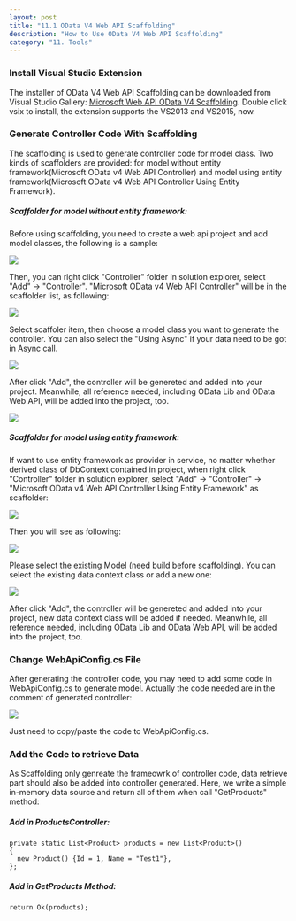 ```yaml
---
layout: post
title: "11.1 OData V4 Web API Scaffolding"
description: "How to Use OData V4 Web API Scaffolding"
category: "11. Tools"
---
```

### Install Visual Studio Extension
The installer of OData V4 Web API Scaffolding can be downloaded from Visual Studio Gallery: [Microsoft Web API OData V4 Scaffolding](https://visualstudiogallery.msdn.microsoft.com/db6b8857-06cc-4f40-95dd-a379f0494f45). Double click vsix to install, the extension supports the VS2013 and VS2015, now.

### Generate Controller Code With Scaffolding
The scaffolding is used to generate controller code for model class. Two kinds of scaffolders are provided: for model without entity framework(Microsoft OData v4 Web API Controller) and model using entity framework(Microsoft OData v4 Web API Controller Using Entity Framework). 

##### Scaffolder for model without entity framework:

Before using scaffolding, you need to create a web api project and add model classes, the following is a sample:

![]({{site.baseurl}}/img/11-01-ProjAndClass.PNG)

Then, you can right click "Controller" folder in solution explorer, select "Add" -> "Controller". "Microsoft OData v4 Web API Controller" will be in the scaffolder list, as following:

![]({{site.baseurl}}/img/11-01-SelectController.PNG)

Select scaffoler item, then choose a model class you want to generate the controller. You can also select the "Using Async" if your data need to be got in Async call.

![]({{site.baseurl}}/img/11-01-SelectModelClass.PNG)

After click "Add", the controller will be genereted and added into your project. Meanwhile, all reference needed, including OData Lib and OData Web API, will be added into the project, too.

![]({{site.baseurl}}/img/11-01-Complete.PNG)

##### Scaffolder for model using entity framework:

If want to use entity framework as provider in service, no matter whether derived class of DbContext contained in project, when right click "Controller" folder in solution explorer, select "Add" -> "Controller" -> "Microsoft OData v4 Web API Controller Using Entity Framework" as scaffolder:

![]({{site.baseurl}}/img/11-01-SelectScaffolderWithContext.PNG)

Then you will see as following:

![]({{site.baseurl}}/img/11-01-SelectModelWithoutContext.PNG)

Please select the existing Model (need build before scaffolding). You can select the existing data context class or add a new one:

![]({{site.baseurl}}/img/11-01-AddNewDataContext.PNG)

After click "Add", the controller will be genereted and added into your project, new data context class will be added if needed. Meanwhile, all reference needed, including OData Lib and OData Web API, will be added into the project, too.

### Change WebApiConfig.cs File
After generating the controller code, you may need to add some code in WebApiConfig.cs to generate model. Actually the code needed are in the comment of generated controller:

![]({{site.baseurl}}/img/11-01-ChangeWebApiConfig.PNG)

Just need to copy/paste the code to WebApiConfig.cs.

### Add the Code to retrieve Data
As Scaffolding only genreate the frameowrk of controller code, data retrieve part should also be added into controller generated. Here, we write a simple in-memory data source and return all of them when call "GetProducts" method:

##### Add in ProductsController:
```
private static List<Product> products = new List<Product>()
{
  new Product() {Id = 1, Name = "Test1"},
};
```
##### Add in GetProducts Method:
```
return Ok(products);
```

